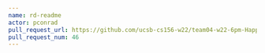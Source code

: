 ```yaml
---
name: rd-readme
actor: pconrad
pull_request_url: https://github.com/ucsb-cs156-w22/team04-w22-6pm-HappyCows/pull/46
pull_request_num: 46
---
```

